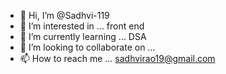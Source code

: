 - 👋 Hi, I’m @Sadhvi-119
- 👀 I’m interested in ... front end 
- 🌱 I’m currently learning ... DSA
- 💞️ I’m looking to collaborate on ... 
- 📫 How to reach me ... sadhvirao19@gmail.com

<!---
Sadhvi-119/Sadhvi-119 is a ✨ special ✨ repository because its `README.md` (this file) appears on your GitHub profile.
You can click the Preview link to take a look at your changes.
--->
